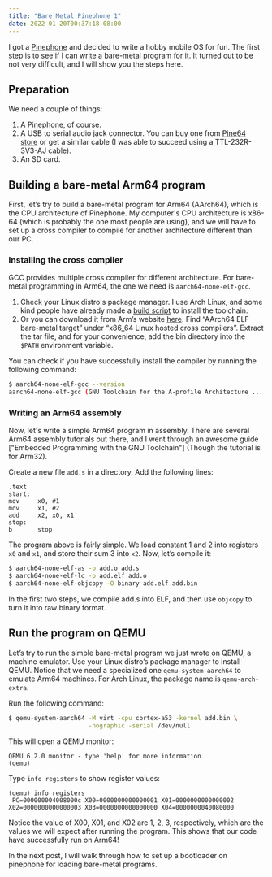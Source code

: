 ```yaml
---
title: "Bare Metal Pinephone 1"
date: 2022-01-20T00:37:18-08:00
---
```


I got a [Pinephone](https://www.pine64.org/pinephone/) and decided to write a
hobby mobile OS for fun. The first step is to see if I can write a bare-metal
program for it. It turned out to be not very difficult, and I will show you the
steps here.

## Preparation

We need a couple of things:
1. A Pinephone, of course.
2. A USB to serial audio jack connector. You can buy one from [Pine64
   store](https://pine64.com/product/pinebook-pinephone-pinetab-serial-console/)
   or get a similar cable (I was able to succeed using a TTL-232R-3V3-AJ
   cable).
3. An SD card.

## Building a bare-metal Arm64 program

First, let’s try to build a bare-metal program for Arm64 (AArch64), which is
the CPU architecture of Pinephone. My computer's CPU architecture is x86-64
(which is probably the one most people are using), and we will have to set up a
cross compiler to compile for another architecture different than our PC.

### Installing the cross compiler

GCC provides multiple cross compiler for different architecture. For bare-metal
programming in Arm64, the one we need is `aarch64-none-elf-gcc`.

1. Check your Linux distro's package manager. I use Arch Linux, and some kind
   people have already made a [build
   script](https://aur.archlinux.org/packages/aarch64-none-elf-gcc-bin) to
   install the toolchain.
2. Or you can download it from Arm’s website
   [here](https://developer.arm.com/tools-and-software/open-source-software/developer-tools/gnu-toolchain/gnu-a/downloads).
   Find “AArch64 ELF bare-metal target” under “x86_64 Linux hosted cross
   compilers”. Extract the tar file, and for your convenience, add the bin
   directory into the `$PATH` environment variable.

You can check if you have successfully install the compiler by running the
following command:

```bash
$ aarch64-none-elf-gcc --version
aarch64-none-elf-gcc (GNU Toolchain for the A-profile Architecture ...
```

### Writing an Arm64 assembly

Now, let's write a simple Arm64 program in assembly. There are several Arm64
assembly tutorials out there, and I went through an awesome guide ["Embedded
Programming with the GNU Toolchain"] (Though the tutorial is for Arm32).

Create a new file `add.s` in a directory. Add the following lines:

```armasm
.text
start:
mov     x0, #1
mov     x1, #2
add     x2, x0, x1
stop:
b       stop
```

The program above is fairly simple. We load constant 1 and 2 into registers
`x0` and `x1`, and store their sum 3 into `x2`. Now, let’s compile it:

```bash
$ aarch64-none-elf-as -o add.o add.s
$ aarch64-none-elf-ld -o add.elf add.o
$ aarch64-none-elf-objcopy -O binary add.elf add.bin
```

In the first two steps, we compile add.s into ELF, and then use `objcopy` to turn
it into raw binary format.

## Run the program on QEMU

Let’s try to run the simple bare-metal program we just wrote on QEMU, a machine
emulator. Use your Linux distro’s package manager to install QEMU. Notice that
we need a specialized one `qemu-system-aarch64` to emulate Arm64 machines.
For Arch Linux, the package name is `qemu-arch-extra`.

Run the following command:

```bash
$ qemu-system-aarch64 -M virt -cpu cortex-a53 -kernel add.bin \
                      -nographic -serial /dev/null
```

This will open a QEMU monitor:

```
QEMU 6.2.0 monitor - type 'help' for more information
(qemu)
```

Type `info registers` to show register values:

```
(qemu) info registers
 PC=000000004008000c X00=0000000000000001 X01=0000000000000002
X02=0000000000000003 X03=0000000000000000 X04=0000000040080000
```

Notice the value of X00, X01, and X02 are 1, 2, 3, respectively, which are the
values we will expect after running the program. This shows that our code
have successfully run on Arm64!

In the next post, I will walk through how to set up a bootloader on pinephone
for loading bare-metal programs.
